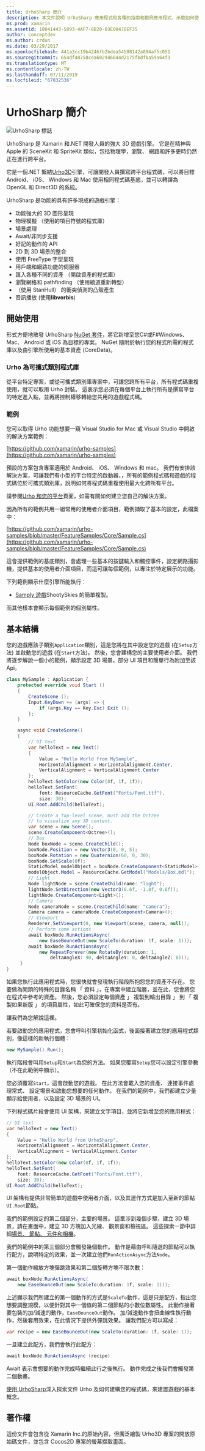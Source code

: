 ```yaml
---
title: UrhoSharp 簡介
description: 本文件說明 UrhoSharp 應用程式和各種的指南和範例應用程式，示範如何使用 UrhoSharp 連結的基本結構。
ms.prod: xamarin
ms.assetid: 18041443-5093-4AF7-8B20-03E00478EF35
author: conceptdev
ms.author: crdun
ms.date: 03/29/2017
ms.openlocfilehash: 441a3cc19b4246fb2bdea54508142a894af5c051
ms.sourcegitcommit: 654df48758cea602946644d2175fbdfba59a64f3
ms.translationtype: MT
ms.contentlocale: zh-TW
ms.lasthandoff: 07/11/2019
ms.locfileid: "67832536"
---
```

# <a name="introduction-to-urhosharp"></a>UrhoSharp 簡介

![UrhoSharp 標誌](introduction-images/urhosharp-icon.png)

UrhoSharp 是 Xamarin 和.NET 開發人員的強大 3D 遊戲引擎。  它是在精神與 Apple 的 SceneKit 和 SpriteKit 類似，包括物理學，瀏覽、 網路和許多更時仍然正在進行跨平台。

它是一個.NET 繫結[Urho3D](http://urho3d.github.io/)引擎，可讓開發人員撰寫跨平台程式碼，可以將目標 Android、 iOS、 Windows 和 Mac 使用相同程式碼基底，並可以轉譯為 OpenGL 和 Direct3D 的系統。

UrhoSharp 是功能的具有許多現成的遊戲引擎：

- 功能強大的 3D 圖形呈現
- 物理模擬 （使用的項目符號的程式庫）
- 場景處理
- Await/非同步支援
- 好記的動作的 API
- 2D 到 3D 場景的整合
- 使用 FreeType 字型呈現
- 用戶端和網路功能的伺服器
- 匯入各種不同的資產 （開啟資產的程式庫）
- 瀏覽網格和 pathfinding （使用繞道重新轉型）
- （使用 StanHull） 的衝突偵測的凸殼產生
- 音訊播放 (使用**libvorbis**)

## <a name="get-started"></a>開始使用

形式方便地散發 UrhoSharp [NuGet 套件](https://www.nuget.org/)，將它新增至您C#或F#Windows、 Mac、 Android 或 iOS 為目標的專案。  NuGet 隨附於執行您的程式所需的程式庫以及由引擎所使用的基本資產 (CoreData)。

### <a name="urho-as-a-portable-class-library"></a>Urho 為可攜式類別程式庫

從平台特定專案，或從可攜式類別庫專案中，可讓您跨所有平台，所有程式碼重複使用，就可以取用 Urho 封裝。  這表示您必須在每個平台上執行所有是撰寫平台的特定進入點，並再將控制權移轉給您共用的遊戲程式碼。

### <a name="samples"></a>範例

您可以取得 Urho 功能想要一窺 Visual Studio for Mac 或 Visual Studio 中開啟的解決方案範例：

[https://github.com/xamarin/urho-samples](https://github.com/xamarin/urho-samples)

預設的方案包含專案適用於 Android、 iOS、 Windows 和 mac。  我們有安排該解決方案，可讓我們有小型的平台特定的啟動器，，所有的範例程式碼和遊戲的程式碼位於可攜式類別庫，說明如何將程式碼重複使用最大化跨所有平台。

請參閱[Urho 和您的平台](~/graphics-games/urhosharp/platform/index.md)頁面，如需有關如何建立您自己的解決方案。

因為所有的範例共用一組常用的使用者介面項目，範例擷取了基本的設定，此檔案中：

[https://github.com/xamarin/urho-samples/blob/master/FeatureSamples/Core/Sample.cs](https://github.com/xamarin/urho-samples/blob/master/FeatureSamples/Core/Sample.cs)

這會提供範例的基底類別，會處理一些基本的按鍵輸入和觸控事件，設定網路攝影機，提供基本的使用者介面項目，而這可讓每個範例，以專注於特定展示的功能。

下列範例顯示什麼引擎所能執行：

- [Samply 遊戲](https://github.com/xamarin/urho-samples/tree/master/SamplyGame)ShootySkies 的簡單複製。

而其他樣本會顯示每個範例的個別屬性。

## <a name="basic-structure"></a>基本結構

您的遊戲應該子類別`Application`類別，這是您將在其中設定您的遊戲 (在`Setup`方法) 並啟動您的遊戲 (在`Start`方法)。  然後，您會建構您的主要使用者介面。  我們將逐步解說一個小的範例，顯示設定 3D 場景，部分 UI 項目和簡單行為附加至該 Api。

```csharp
class MySample : Application {
    protected override void Start ()
    {
        CreateScene ();
        Input.KeyDown += (args) => {
            if (args.Key == Key.Esc) Exit ();
        };
    }

    async void CreateScene()
    {
        // UI text
        var helloText = new Text()
        {
            Value = "Hello World from MySample",
            HorizontalAlignment = HorizontalAlignment.Center,
            VerticalAlignment = VerticalAlignment.Center
        };
        helloText.SetColor(new Color(0f, 1f, 1f));
        helloText.SetFont(
            font: ResourceCache.GetFont("Fonts/Font.ttf"),
            size: 30);
        UI.Root.AddChild(helloText);

        // Create a top-level scene, must add the Octree
        // to visualize any 3D content.
        var scene = new Scene();
        scene.CreateComponent<Octree>();
        // Box
        Node boxNode = scene.CreateChild();
        boxNode.Position = new Vector3(0, 0, 5);
        boxNode.Rotation = new Quaternion(60, 0, 30);
        boxNode.SetScale(0f);
        StaticModel modelObject = boxNode.CreateComponent<StaticModel>();
        modelObject.Model = ResourceCache.GetModel("Models/Box.mdl");
        // Light
        Node lightNode = scene.CreateChild(name: "light");
        lightNode.SetDirection(new Vector3(0.6f, -1.0f, 0.8f));
        lightNode.CreateComponent<Light>();
        // Camera
        Node cameraNode = scene.CreateChild(name: "camera");
        Camera camera = cameraNode.CreateComponent<Camera>();
        // Viewport
        Renderer.SetViewport(0, new Viewport(scene, camera, null));
        // Perform some actions
        await boxNode.RunActionsAsync(
            new EaseBounceOut(new ScaleTo(duration: 1f, scale: 1)));
        await boxNode.RunActionsAsync(
            new RepeatForever(new RotateBy(duration: 1,
                deltaAngleX: 90, deltaAngleY: 0, deltaAngleZ: 0)));
     }
}
```

如果您執行此應用程式時，您很快就會發現執行階段所抱怨您的資產不存在。  您要做為開頭的特殊的目錄名稱 「 資料 」，在專案中建立階層，並在此，您會將您在程式中參考的資產。  然後，您必須設定每個資產 」 複製到輸出目錄 」 到 「 複製如果新版 」 的項目屬性，如此可確保您的資料是否有。

讓我們為您解說這裡。

若要啟動您的應用程式，您會呼叫引擎初始化函式，後面接著建立您的應用程式類別，像這樣的新執行個體：

```csharp
new MySample().Run();
```

執行階段會叫用`Setup`和`Start`為您的方法。  如果您覆寫`Setup`您可以設定引擎參數 （不在此範例中顯示）。

您必須覆寫`Start`，這會啟動您的遊戲。  在此方法會載入您的資產、 連接事件處理常式、 設定場景和啟動您想要的任何動作。  在我們的範例中，我們都建立少量顯示給使用者，以及設定 3D 場景的 UI。

下列程式碼片段會使用 UI 架構，來建立文字項目，並將它新增至您的應用程式：

```csharp
// UI text
var helloText = new Text()
{
    Value = "Hello World from UrhoSharp",
    HorizontalAlignment = HorizontalAlignment.Center,
    VerticalAlignment = VerticalAlignment.Center
};
helloText.SetColor(new Color(0f, 1f, 1f));
helloText.SetFont(
    font: ResourceCache.GetFont("Fonts/Font.ttf"),
    size: 30);
UI.Root.AddChild(helloText);
```

UI 架構有提供非常簡單的遊戲中使用者介面，以及其運作方式是加入至新的節點`UI.Root`節點。

我們的範例設定的第二個部分，主要的場景。  這牽涉到幾個步驟，建立 3D 場景，請在畫面中，建立 3D 方塊加入光線、 觀景窗和檢視區。  這些探索一節中詳細[場景、 節點、 元件和相機](~/graphics-games/urhosharp/using.md#scenenodescomponentsandcameras)。

我們的範例中的第三個部分會觸發幾個動作。  動作是藉由呼叫隨選的節點可以執行配方，說明特定的效果，並一次建立他們`RunActionAsync`方法`Node`。

第一個動作縮放方塊彈跳效果和第二個旋轉方塊不限次數：

```csharp
await boxNode.RunActionsAsync(
    new EaseBounceOut(new ScaleTo(duration: 1f, scale: 1)));
```

上述顯示我們所建立的第一個動作的方式是`ScaleTo`動作，這是只是配方，指出您想要調整規模，以便針對其中一個值的第二個節點的小數位數屬性。  此動作接著要包裝的加/減速的動作，`EaseBounceOut`動作。  加/減速動作會扭曲線性執行動作，然後套用效果，在此情況下提供外彈跳效果。
讓我們配方可以寫成：

```csharp
var recipe = new EaseBounceOut(new ScaleTo(duration: 1f, scale: 1));
```

一旦建立此配方，我們會執行此配方：

```csharp
await boxNode.RunActionsAsync (recipe)
```

Await 表示會想要的動作完成時繼續此行之後執行。  動作完成之後我們會觸發第二個動畫。

[使用 UrhoSharp](~/graphics-games/urhosharp/using.md)深入探索文件 Urho 及如何建構您的程式碼，來建置遊戲的基本概念。

## <a name="copyrights"></a>著作權

這份文件會包含從 Xamarin Inc.的原始內容，但廣泛繪製 Urho3D 專案的開放原始碼文件，並包含 Cocos2D 專案的螢幕擷取畫面。
